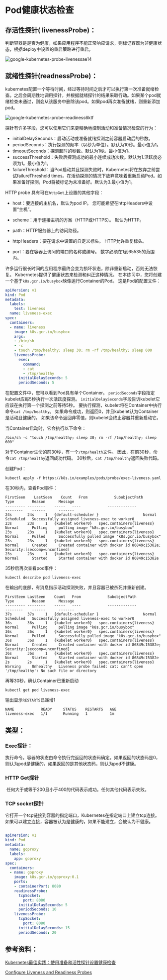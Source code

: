 # Pod健康状态检查


## 存活性探针( livenessProbe)：

判断容器是是否为健康，如果应用程序不能正常响应请求，则标记容器为非健康状态，根据deploy中设置的重启策略进行重启。

![google-kubernetes-probe-livenessae14](img/google-kubernetes-probe-livenessae14.GIF)

## 就绪性探针(readnessProbe)：

​	kubernetes配置一个等待时间，经过等待时间之后才可以执行第一次准备就绪检查。之后会周期性地调用探针，并根据就绪探针的结果采取行动。如果某个pod就绪检查未通过，则会从该服务中删除该pod。如果pod再次准备就绪，则重新添加pod。

![google-kubernetes-probe-readiness6ktf](img/google-kubernetes-probe-readiness6ktf.GIF)

探针有许多字段，您可以使用它们来更精确地控制活动和准备情况检查的行为：

- initialDelaySeconds：启动活动或准备就绪探测之前容器启动后的秒数。
- periodSeconds：执行探测的频率（以秒为单位）。默认为10秒。最小值为1。
- timeoutSeconds：探测超时的秒数。默认为1秒。最小值为1。
- successThreshold：失败后探测成功的最小连续成功次数。默认为1.活跃度必须为1。最小值为1。
- failureThreshold：当Pod启动并且探测失败时，Kubernetes将在放弃之前尝试failureThreshold times。在活动探测的情况下放弃意味着重新启动Pod。如果准备好探测，Pod将被标记为未准备好。默认为3.最小值为1。

HTTP probe 具有可在`httpGet`上设置的其他字段：

- host：要连接的主机名，默认为pod IP。 您可能希望在httpHeaders中设置“主机”。

- scheme：用于连接主机的方案（HTTP或HTTPS）。 默认为HTTP。

- path：HTTP服务器上的访问路径。

- httpHeaders：要在请求中设置的自定义标头。 HTTP允许重复标头。

- port：要在容器上访问的端口的名称或编号。 数字必须在1到65535的范围内。

许多运行很长时间的应用程序最终会变为损坏状态，除非重新启动，否则无法恢复。 Kubernetes提供了健康状态来检测和纠正这种情况。 在本练习中，您将创建一个基于`k8s.gcr.io/busybox`映像运行Container的Pod。 这是Pod的配置文件：

```yaml
apiVersion: v1
kind: Pod
metadata:
  labels:
    test: liveness
  name: liveness-exec
spec:
  containers:
  - name: liveness
    image: k8s.gcr.io/busybox
    args:
    - /bin/sh
    - -c
    - touch /tmp/healthy; sleep 30; rm -rf /tmp/healthy; sleep 600
    livenessProbe:
      exec:
        command:
        - cat
        - /tmp/healthy
      initialDelaySeconds: 5
      periodSeconds: 5
```

在配置文件中，您可以看到Pod具有单个Container。 `periodSeconds`字段指定kubelet应每5秒执行一次活跃度探测。 `initialDelaySeconds`字段告诉kubelet它应该在执行第一个探测之前等待5秒。 要执行探测，kubelet将在Container中执行命令`cat /tmp/healthy`。 如果命令成功，则返回0，并且kubelet认为Container是活动且健康的。 如果该命令返回非零值，则kubelet会终止容器并重新启动它。

当Container启动时，它会执行以下命令：

```shell
/bin/sh -c "touch /tmp/healthy; sleep 30; rm -rf /tmp/healthy; sleep 600"
```

对于Container生命的前30秒，有一个`/tmp/health`文件。 因此，在前30秒，命令`cat /tmp/healthy`返回成功代码。 30秒后，`cat /tmp/healthy`返回失败代码。

创建Pod：

```shell
kubectl apply -f https://k8s.io/examples/pods/probe/exec-liveness.yaml
```

在30秒内，查看Pod事件：

```shell
FirstSeen    LastSeen    Count   From            SubobjectPath           Type        Reason      Message
--------- --------    -----   ----            -------------           --------    ------      -------
24s       24s     1   {default-scheduler }                    Normal      Scheduled   Successfully assigned liveness-exec to worker0
23s       23s     1   {kubelet worker0}   spec.containers{liveness}   Normal      Pulling     pulling image "k8s.gcr.io/busybox"
23s       23s     1   {kubelet worker0}   spec.containers{liveness}   Normal      Pulled      Successfully pulled image "k8s.gcr.io/busybox"
23s       23s     1   {kubelet worker0}   spec.containers{liveness}   Normal      Created     Created container with docker id 86849c15382e; Security:[seccomp=unconfined]
23s       23s     1   {kubelet worker0}   spec.containers{liveness}   Normal      Started     Started container with docker id 86849c15382e
```

35秒后再次查看pod事件：

```shell
kubectl describe pod liveness-exec
```

在输出的底部，有消息指示活动探测失败，并且容器已被杀死并重新创建。

```shell
FirstSeen LastSeen    Count   From            SubobjectPath           Type        Reason      Message
--------- --------    -----   ----            -------------           --------    ------      -------
37s       37s     1   {default-scheduler }                    Normal      Scheduled   Successfully assigned liveness-exec to worker0
36s       36s     1   {kubelet worker0}   spec.containers{liveness}   Normal      Pulling     pulling image "k8s.gcr.io/busybox"
36s       36s     1   {kubelet worker0}   spec.containers{liveness}   Normal      Pulled      Successfully pulled image "k8s.gcr.io/busybox"
36s       36s     1   {kubelet worker0}   spec.containers{liveness}   Normal      Created     Created container with docker id 86849c15382e; Security:[seccomp=unconfined]
36s       36s     1   {kubelet worker0}   spec.containers{liveness}   Normal      Started     Started container with docker id 86849c15382e
2s        2s      1   {kubelet worker0}   spec.containers{liveness}   Warning     Unhealthy   Liveness probe failed: cat: can't open '/tmp/healthy': No such file or directory
```

再等30秒，确认Container已重新启动

```shell
kubectl get pod liveness-exec
```

输出显示`RESTARTS`已递增1

```shell
NAME            READY     STATUS    RESTARTS   AGE
liveness-exec   1/1       Running   1          1m
```

## 类型：

### Exec探针：

​	执行命令。容器的状态由命令执行完返回的状态码确定。如果返回的状态码是0，则认为pod是健康的，如果返回的是其他状态码，则认为pod不健康。

### HTTP Get探针

​	任何大于或等于200且小于400的代码表示成功。任何其他代码表示失败。

### TCP socket探针

​	它打开一个tcp链接到容器的指定端口，Kubernetes在指定端口上建立tcp连接。如果可以建立连接，容器被认为是健康的，如果不能建立，会被认为不健康。

```yaml

apiVersion: v1
kind: Pod
metadata:
  name: goproxy
  labels:
    app: goproxy
spec:
  containers:
  - name: goproxy
    image: k8s.gcr.io/goproxy:0.1
    ports:
    - containerPort: 8080
    readinessProbe:
      tcpSocket:
        port: 8080
      initialDelaySeconds: 5
      periodSeconds: 10
    livenessProbe:
      tcpSocket:
        port: 8080
      initialDelaySeconds: 15
      periodSeconds: 20
```


## 参考资料：

[Kubernetes最佳实践：使用准备和活性探针设置健康检查](https://cloud.google.com/blog/products/gcp/kubernetes-best-practices-setting-up-health-checks-with-readiness-and-liveness-probes)

[Configure Liveness and Readiness Probes](<https://kubernetes.io/docs/tasks/configure-pod-container/configure-liveness-readiness-probes/#define-a-tcp-liveness-probe>)

